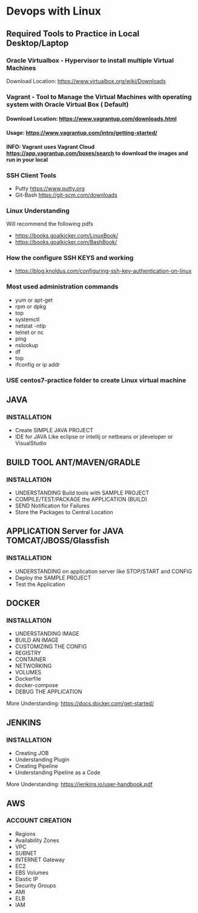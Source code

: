 # Devops with Linux

## Required Tools to Practice in Local Desktop/Laptop

### Oracle Virtualbox  - Hypervisor to install multiple Virtual Machines
Download Location: https://www.virtualbox.org/wiki/Downloads

### Vagrant  - Tool to Manage the Virtual Machines with operating system with Oracle Virtual Box ( Default)
#### Download Location: https://www.vagrantup.com/downloads.html
#### Usage: https://www.vagrantup.com/intro/getting-started/

#### INFO: Vagrant uses Vagrant Cloud https://app.vagrantup.com/boxes/search to download the images and run in your local 

### SSH Client Tools 
* Putty https://www.putty.org
* Git-Bash  https://git-scm.com/downloads 

### Linux Understanding 
Will recommend the following pdfs
*  https://books.goalkicker.com/LinuxBook/
*  https://books.goalkicker.com/BashBook/

### How the configure SSH KEYS and working
* https://blog.knoldus.com/configuring-ssh-key-authentication-on-linux

### Most used administration commands
* yum or apt-get
* rpm or dpkg
* top
* systemctl 
* netstat -ntlp
* telnet or nc
* ping 
* nslookup 
* df 
* top
* ifconfig or ip addr

### USE centos7-practice folder to create Linux virtual machine 

## JAVA
### INSTALLATION
* Create SIMPLE JAVA PROJECT
* IDE for JAVA Like eclipse or intellij or netbeans or jdeveloper or VisualStudio

## BUILD TOOL ANT/MAVEN/GRADLE
### INSTALLATION
* UNDERSTANDING Build tools with SAMPLE PROJECT 
* COMPILE/TEST/PACKAGE the APPLICATION (BUILD)
* SEND Notification for Failures
* Store the Packages to Central Location

## APPLICATION Server for JAVA TOMCAT/JBOSS/Glassfish
### INSTALLATION
* UNDERSTANDING on application server like STOP/START and CONFIG
* Deploy the SAMPLE PROJECT
* Test the Application 

## DOCKER
### INSTALLATION
* UNDERSTANDING IMAGE
* BUILD AN IMAGE
* CUSTOMIZING THE CONFIG
* REGISTRY
* CONTAINER
* NETWORKING
* VOLUMES
* Dockerfile
* docker-compose
* DEBUG THE APPLICATION

More Understanding: https://docs.docker.com/get-started/

## JENKINS 

### INSTALLATION
* Creating JOB
* Understanding Plugin
* Creating Pipeline
* Understanding Pipeline as a Code

More Understanding: https://jenkins.io/user-handbook.pdf

## AWS

### ACCOUNT CREATION
* Regions
* Availability Zones
* VPC
* SUBNET 
* INTERNET Gateway
* EC2
* EBS Volumes
* Elastic IP
* Security Groups
* AMI
* ELB
* IAM 
